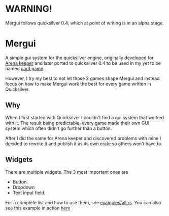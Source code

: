 # WARNING!

Mergui follows quicksilver 0.4, which at point of writing is in an alpha stage.

# Mergui

A simple gui system for the quicksilver engine, originally developed for [Arena keeper](https://github.com/lenscas/arena_keeper_quick) and later ported to quicksilver 0.4 to be used in my yet to be named [card game](https://github.com/lenscas/card_game_client) .

However, I try my best to not let those 2 games shape Mergui and instead focus on how to make Mergui work the best for every game written in Quicksilver.


## Why

When I first started with Quicksilver I couldn't find a gui system that worked with it. The result being predictable, every game made their own GUI system which often didn't go further than a button.

After I did the same for Arena keeper and discovered problems with mine I decided to rewrite it and publish it as its own crate so others won't have to.

## Widgets

There are multiple widgets. The 3 most important ones are
 - Button.
 - Dropdown
 - Text input field.

For a complete list and how to use them, see [examples/all.rs](examples/all.rs).
You can also see this example in action [here](https://lenscas.github.io/mergui/)

